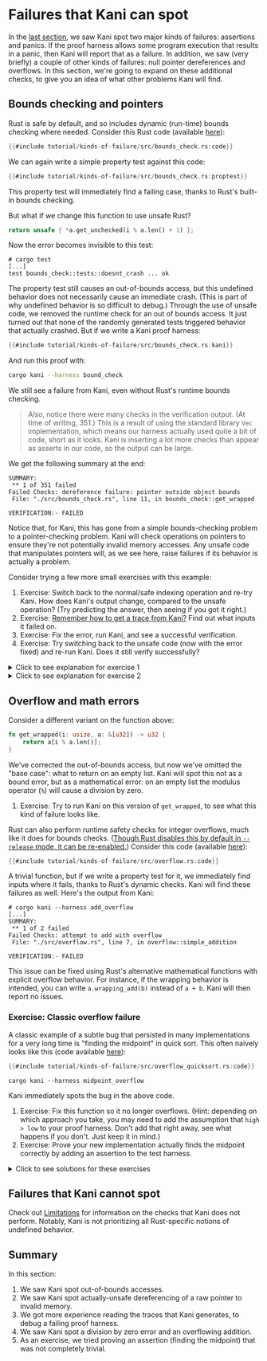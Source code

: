 # Failures that Kani can spot

In the [last section](./tutorial-first-steps.md), we saw Kani spot two major kinds of failures: assertions and panics.
If the proof harness allows some program execution that results in a panic, then Kani will report that as a failure.
In addition, we saw (very briefly) a couple of other kinds of failures: null pointer dereferences and overflows.
In this section, we're going to expand on these additional checks, to give you an idea of what other problems Kani will find.

## Bounds checking and pointers

Rust is safe by default, and so includes dynamic (run-time) bounds checking where needed.
Consider this Rust code (available [here](https://github.com/model-checking/kani/blob/main/docs/src/tutorial/kinds-of-failure/src/bounds_check.rs)):

```rust
{{#include tutorial/kinds-of-failure/src/bounds_check.rs:code}}
```

We can again write a simple property test against this code:

```rust
{{#include tutorial/kinds-of-failure/src/bounds_check.rs:proptest}}
```

This property test will immediately find a failing case, thanks to Rust's built-in bounds checking.

But what if we change this function to use unsafe Rust?

```rust
return unsafe { *a.get_unchecked(i % a.len() + 1) };
```

Now the error becomes invisible to this test:

```
# cargo test
[...]
test bounds_check::tests::doesnt_crash ... ok
```

The property test still causes an out-of-bounds access, but this undefined behavior does not necessarily cause an immediate crash.
(This is part of why undefined behavior is so difficult to debug.)
Through the use of unsafe code, we removed the runtime check for an out of bounds access.
It just turned out that none of the randomly generated tests triggered behavior that actually crashed.
But if we write a Kani proof harness:

```rust
{{#include tutorial/kinds-of-failure/src/bounds_check.rs:kani}}
```

And run this proof with:

```bash
cargo kani --harness bound_check
```

We still see a failure from Kani, even without Rust's runtime bounds checking.

> Also, notice there were many checks in the verification output.
> (At time of writing, 351.)
> This is a result of using the standard library `Vec` implementation, which means our harness actually used quite a bit of code, short as it looks.
> Kani is inserting a lot more checks than appear as asserts in our code, so the output can be large.

We get the following summary at the end:

```
SUMMARY: 
 ** 1 of 351 failed
Failed Checks: dereference failure: pointer outside object bounds
 File: "./src/bounds_check.rs", line 11, in bounds_check::get_wrapped

VERIFICATION:- FAILED
```

Notice that, for Kani, this has gone from a simple bounds-checking problem to a pointer-checking problem.
Kani will check operations on pointers to ensure they're not potentially invalid memory accesses.
Any unsafe code that manipulates pointers will, as we see here, raise failures if its behavior is actually a problem.

Consider trying a few more small exercises with this example:

1. Exercise: Switch back to the normal/safe indexing operation and re-try Kani.
How does Kani's output change, compared to the unsafe operation?
(Try predicting the answer, then seeing if you got it right.)
2. Exercise: [Remember how to get a trace from Kani?](./tutorial-first-steps.md#getting-a-trace) Find out what inputs it failed on.
3. Exercise: Fix the error, run Kani, and see a successful verification.
4. Exercise: Try switching back to the unsafe code (now with the error fixed) and re-run Kani. Does it still verify successfully?

<details>
<summary>Click to see explanation for exercise 1</summary>

Having switched back to the safe indexing operation, Kani reports two failures:

```
SUMMARY: 
 ** 2 of 350 failed
Failed Checks: index out of bounds: the length is less than or equal to the given index
 File: "./src/bounds_check.rs", line 11, in bounds_check::get_wrapped
Failed Checks: dereference failure: pointer outside object bounds
 File: "./src/bounds_check.rs", line 11, in bounds_check::get_wrapped

VERIFICATION:- FAILED
```

The first is Rust's runtime bounds checking for the safe indexing operation.
The second is Kani's check to ensure the pointer operation is actually safe.
This pattern (two checks for similar issues in safe Rust code) is common to see, and we'll see it again in the next section.

> **NOTE**: While Kani will always be checking for both properties, [in the future the output here may change](https://github.com/model-checking/kani/issues/1349).
> You might have noticed that the bad pointer dereference can't happen, since the bounds check would panic first.
> In the future, Kani's output may report only the bounds checking failure in this example.

</details>

<details>
<summary>Click to see explanation for exercise 2</summary>

Having run `cargo kani --harness bound_check --visualize` and clicked on one of the failures to see a trace, there are three things to immediately notice:

1. This trace is huge. Because the standard library `Vec` is involved, there's a lot going on.
2. The top of the trace file contains some "trace navigation tips" that might be helpful in navigating the trace.
3. There's a lot of generated code and it's really hard to just read the trace itself.

To navigate this trace to find the information you need, we again recommend searching for things you expect to be somewhere in the trace:

1. Search the page for `kani::any` or `<variable_of_interest> =` such as `size =` or `let size`.
We can use this to find out what example values lead to a problem.
In this case, where we just have a couple of `kani::any` values in our proof harness, we can learn a lot just by seeing what these are.
In this trace we find (and the values you get may be different):

```
Step 36: Function bound_check, File src/bounds_check.rs, Line 43
let size: usize = kani::any();
size = 2464ul

Step 39: Function main, File src/bounds_check.rs, Line 45
let index: usize = kani::any();
index = 2463ul
```

You may see different values here, as it depends on the solver's behavior.

2. Try searching for `failure:`. This will be near the end of the page.
You can now search upwards from a failure to see what values certain variables had.
Sometimes it can be helpful to change the source code to add intermediate variables, so their value is visible in the trace.
For instance, you might want to compute the index before indexing into the array.
That way you'd see in the trace exactly what value is being used.

These two techniques should help you find both the nondeterministic inputs, and the values that were involved in the failing assertion.

</details>

## Overflow and math errors

Consider a different variant on the function above:

```rust
fn get_wrapped(i: usize, a: &[u32]) -> u32 {
    return a[i % a.len()];
}
```

We've corrected the out-of-bounds access, but now we've omitted the "base case": what to return on an empty list.
Kani will spot this not as a bound error, but as a mathematical error: on an empty list the modulus operator (`%`) will cause a division by zero.

1. Exercise: Try to run Kani on this version of `get_wrapped`, to see what this kind of failure looks like.

Rust can also perform runtime safety checks for integer overflows, much like it does for bounds checks.
([Though Rust disables this by default in `--release` mode, it can be re-enabled.](https://doc.rust-lang.org/reference/expressions/operator-expr.html#overflow))
Consider this code (available [here](https://github.com/model-checking/kani/blob/main/docs/src/tutorial/kinds-of-failure/src/overflow.rs)):

```rust
{{#include tutorial/kinds-of-failure/src/overflow.rs:code}}
```

A trivial function, but if we write a property test for it, we immediately find inputs where it fails, thanks to Rust's dynamic checks.
Kani will find these failures as well.
Here's the output from Kani:

```
# cargo kani --harness add_overflow
[...]
SUMMARY: 
 ** 1 of 2 failed
Failed Checks: attempt to add with overflow
 File: "./src/overflow.rs", line 7, in overflow::simple_addition

VERIFICATION:- FAILED
```

This issue can be fixed using Rust's alternative mathematical functions with explicit overflow behavior.
For instance, if the wrapping behavior is intended, you can write `a.wrapping_add(b)` instead of `a + b`.
Kani will then report no issues.

### Exercise: Classic overflow failure

A classic example of a subtle bug that persisted in many implementations for a very long time is "finding the midpoint" in quick sort.
This often naively looks like this (code available [here](https://github.com/model-checking/kani/blob/main/docs/src/tutorial/kinds-of-failure/src/overflow_quicksort.rs)):

```rust
{{#include tutorial/kinds-of-failure/src/overflow_quicksort.rs:code}}
```

```
cargo kani --harness midpoint_overflow
```

Kani immediately spots the bug in the above code.

1. Exercise: Fix this function so it no longer overflows.
(Hint: depending on which approach you take, you may need to add the assumption that `high > low` to your proof harness.
Don't add that right away, see what happens if you don't. Just keep it in mind.)
2. Exercise: Prove your new implementation actually finds the midpoint correctly by adding an assertion to the test harness.

<details>
<summary>Click to see solutions for these exercises</summary>

A very common approach for resolving the overflow issue looks like this:

```rust
return low + (high - low) / 2;
```

But if you naively try this (try it!), you'll find a new underflow error: `high - low` might result in a negative number, but has type `u32`.
Hence, the need to add the assumption we suggested above, to make that impossible.
(Adding an assumption, though, means there's a new way to "use it wrong." Perhaps we'd like to avoid that! Can you avoid the assumption?)

After that, you might wonder how to "prove your new implementation correct."
After all, what does "correct" even mean?
Often we're using a good approximation of correct, such as the equivalence of two implementations (often one much "simpler" than the other somehow).
Here's one possible assertion we could write in the proof harness:

```rust
assert!(result as u64 == (a as u64 + b as u64) / 2);
```

You might have even come up with this approach to avoiding the overflow issue in the first place!
Having two different implementations, using different approaches, but proven to yield the same results, gives us greater confidence that we compute the correct result.

</details>

## Failures that Kani cannot spot

Check out [Limitations](./limitations.md) for information on the checks that Kani does not perform.
Notably, Kani is not prioritizing all Rust-specific notions of undefined behavior.

## Summary

In this section:

1. We saw Kani spot out-of-bounds accesses.
2. We saw Kani spot actually-unsafe dereferencing of a raw pointer to invalid memory.
3. We got more experience reading the traces that Kani generates, to debug a failing proof harness.
3. We saw Kani spot a division by zero error and an overflowing addition.
5. As an exercise, we tried proving an assertion (finding the midpoint) that was not completely trivial.
